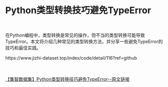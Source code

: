 <h1>Python类型转换技巧避免TypeError</h1><br /><p>在Python编程中，类型转换是常见的操作，但不当的类型转换可能导致TypeError。本文将介绍几种常见的类型转换方法，并分享一些避免TypeError的技巧和最佳实践。</p><p>https://www.jizhi-dataset.top/index/code/detail/116?ref=github</p><br /><br /><a href="https://www.jizhi-dataset.top/index/code/detail/116?ref=github" target="_blank">【集智数据集】Python类型转换技巧避免TypeError--原文链接</a>